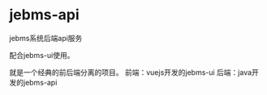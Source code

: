 # jebms-api
jebms系统后端api服务

配合jebms-ui使用。

就是一个经典的前后端分离的项目。
前端：vuejs开发的jebms-ui
后端：java开发的jebms-api

